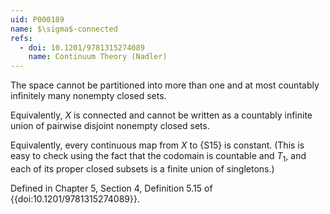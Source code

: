 ```yaml
---
uid: P000189
name: $\sigma$-connected
refs:
  - doi: 10.1201/9781315274089
    name: Continuum Theory (Nadler)
---
```


The space cannot be partitioned into more than one and at most countably infinitely many nonempty closed sets.

Equivalently, $X$ is connected and cannot be written as a countably infinite union of pairwise disjoint nonempty closed sets.

Equivalently, every continuous map from $X$ to {S15} is constant. (This is easy to check using the fact that the codomain is countable and $T_1$, and each of its proper closed subsets is a finite union of singletons.)

Defined in Chapter 5, Section 4, Definition 5.15 of {{doi:10.1201/9781315274089}}.
